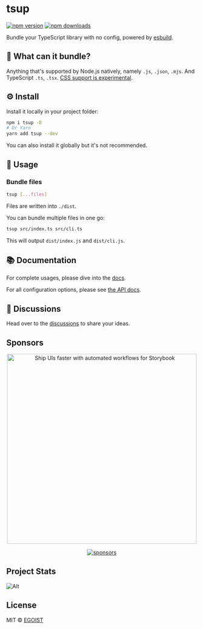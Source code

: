 # tsup

[![npm version](https://badgen.net/npm/v/tsup)](https://npm.im/tsup) [![npm downloads](https://badgen.net/npm/dm/tsup)](https://npm.im/tsup)

Bundle your TypeScript library with no config, powered by [esbuild](https://github.com/evanw/esbuild).

## 👀 What can it bundle?

Anything that's supported by Node.js natively, namely `.js`, `.json`, `.mjs`. And TypeScript `.ts`, `.tsx`. [CSS support is experimental](https://tsup.egoist.dev/#css-support).

## ⚙️ Install

Install it locally in your project folder:

```bash
npm i tsup -D
# Or Yarn
yarn add tsup --dev
```

You can also install it globally but it's not recommended.

## 📖 Usage

### Bundle files

```bash
tsup [...files]
```

Files are written into `./dist`.

You can bundle multiple files in one go:

```bash
tsup src/index.ts src/cli.ts
```

This will output `dist/index.js` and `dist/cli.js`.

## 📚 Documentation

For complete usages, please dive into the [docs](https://tsup.egoist.dev).

For all configuration options, please see [the API docs](https://paka.dev/npm/tsup#module-index-export-Options).

## 💬 Discussions

Head over to the [discussions](https://github.com/egoist/tsup/discussions) to share your ideas.

## Sponsors

<p align="center">
  <a href="https://chromatic.com" target="_blank"><picture>
  <source media="(prefers-color-scheme: dark)" width="500" srcset="https://fastly.jsdelivr.net/gh/egoist-bot/images@main/uPic/Group 2 (2).png">
  <img alt="Ship UIs faster with automated workflows for Storybook"  width="500" src="https://fastly.jsdelivr.net/gh/egoist-bot/images@main/uPic/Group%202%20(1).png">
</picture></a>
</p>

<p align="center">
<a href="https://github.com/sponsors/egoist" target="_blank"><img src="https://sponsors-images.egoist.dev/sponsors.svg" alt="sponsors"></a>
</p>

## Project Stats

![Alt](https://repobeats.axiom.co/api/embed/4ef361ec8445b33c2dab451e1d23784015834c72.svg 'Repobeats analytics image')

## License

MIT &copy; [EGOIST](https://github.com/sponsors/egoist)
